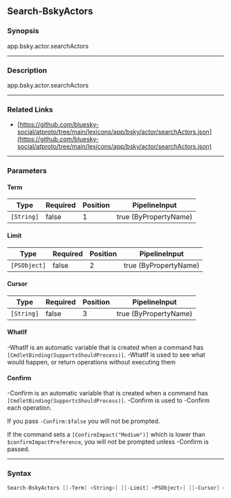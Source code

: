 Search-BskyActors
-----------------




### Synopsis
app.bsky.actor.searchActors



---


### Description

app.bsky.actor.searchActors



---


### Related Links
* [https://github.com/bluesky-social/atproto/tree/main/lexicons/app/bsky/actor/searchActors.json](https://github.com/bluesky-social/atproto/tree/main/lexicons/app/bsky/actor/searchActors.json)





---


### Parameters
#### **Term**




|Type      |Required|Position|PipelineInput        |
|----------|--------|--------|---------------------|
|`[String]`|false   |1       |true (ByPropertyName)|



#### **Limit**




|Type        |Required|Position|PipelineInput        |
|------------|--------|--------|---------------------|
|`[PSObject]`|false   |2       |true (ByPropertyName)|



#### **Cursor**




|Type      |Required|Position|PipelineInput        |
|----------|--------|--------|---------------------|
|`[String]`|false   |3       |true (ByPropertyName)|



#### **WhatIf**
-WhatIf is an automatic variable that is created when a command has ```[CmdletBinding(SupportsShouldProcess)]```.
-WhatIf is used to see what would happen, or return operations without executing them
#### **Confirm**
-Confirm is an automatic variable that is created when a command has ```[CmdletBinding(SupportsShouldProcess)]```.
-Confirm is used to -Confirm each operation.

If you pass ```-Confirm:$false``` you will not be prompted.


If the command sets a ```[ConfirmImpact("Medium")]``` which is lower than ```$confirmImpactPreference```, you will not be prompted unless -Confirm is passed.



---


### Syntax
```PowerShell
Search-BskyActors [[-Term] <String>] [[-Limit] <PSObject>] [[-Cursor] <String>] [-WhatIf] [-Confirm] [<CommonParameters>]
```
